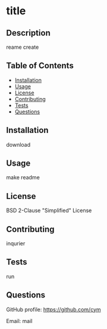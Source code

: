 
# title

## Description
reame create

## Table of Contents
- [Installation](#installation)
- [Usage](#usage)
- [License](#license)
- [Contributing](#contributing)
- [Tests](#tests)
- [Questions](#questions)

## Installation
download

## Usage
make readme

## License
BSD 2-Clause "Simplified" License

## Contributing
inqurier

## Tests
run

## Questions
GitHub profile: https://github.com/cym

Email: mail

